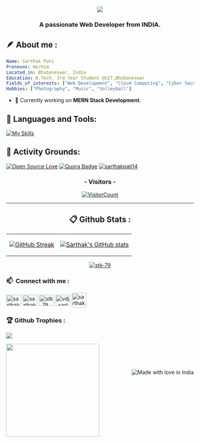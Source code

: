 <h1 align="center" >
  <img src="https://readme-typing-svg.herokuapp.com?color=%&lines=Hii+there👋,+I'm+Sarthak.">
</h1>

<h3 align="center" >A passionate Web Developer from INDIA.</h3>
<h2 align="left">🪶 About me :</h2>

```yml
Name: Sarthak Pati
Pronouns: He/Him
Located_in: Bhubaneswar, India
Education: B.Tech. 3rd Year Student @SIT,Bhubaneswar
Fields_of_interests: ["Web Development", "Cloud Computing", "Cyber Security"]
Hobbies: ["Photography", "Music", "Volleyball"]
```

- 🌱 Currently working on **MERN Stack Development.**

<h2 align="left">🔧 Languages and Tools:</h2>
<p align="left">

[![My Skills](https://skillicons.dev/icons?i=react,html,css,bootstrap,tailwind,mongodb,express,nodejs,js,python,java,postman,vscode,atom,mysql,linux,git,eclipse,aws,md,netlify&theme=dark)](https://skillicons.dev)

<!-- <img src="https://cdn.jsdelivr.net/gh/devicons/devicon/icons/npm/npm-original-wordmark.svg" height="30" width="35" alt="npm logo"  /> -->

</p>

<h2>📌 Activity Grounds:</h2>

[![Open Source Love](https://badges.frapsoft.com/os/v1/open-source.svg?v=103)](https://github.com/Stk-79) [![Quora Badge](https://img.shields.io/badge/-Sarthak%20Pati-brown?style=flat&logo=Quora&logoColor=white&link=https://www.quora.com/profile/Sarthak-Pati-4)](https://www.quora.com/profile/Sarthak-Pati-4) <a href="https://twitter.com/sarthakpati14" target="blank"><img src="https://img.shields.io/twitter/follow/Sarthakpati14?logo=twitter&style=flat" alt="sarthakpati14" /></a>

<h3 align="center">- Visitors -</h3>
<a align="center" href="https://profile-counter.glitch.me/{Stk-79}/count.svg">

![VisitorCount](https://profile-counter.glitch.me/{Stk-79}/count.svg)

</a>

---

<h2 align="center">📋 Github Stats :</h2>
<table align="center" >
 <tr>
 <td>
    <p><a href="#">

![GitHub Streak](https://streak-stats.demolab.com?user=Stk-79&theme=neon-dark&border_radius=6&date_format=j%20M%5B%20Y%5D)
</a></p>

 </td>
 <td >
    <p ><a href="#" >

![Sarthak's GitHub stats](https://github-readme-stats.vercel.app/api?username=Stk-79&show_icons=true&border_radius=6&theme=chartreuse-dark)
</a></p>

 </td>
 </tr>
</table>

<div align="center" >
    <a href="https://github.com/Stk-79"><img align="center" src="https://github-readme-stats.vercel.app/api/top-langs?username=stk-79&show_icons=true&border_radius=6&theme=algolia&locale=en&layout=compact" alt="stk-79" /></a>
</div>

<h3 align="left">📫&nbsp Connect with me :</h3>
<p align="left">
<a href="https://linkedin.com/in/sarthak-pati-007" target="blank"><img align="center" src="https://raw.githubusercontent.com/rahuldkjain/github-profile-readme-generator/master/src/images/icons/Social/linked-in-alt.svg" alt="sarthak-pati-007" height="30" width="40" /></a>
<a href="https://twitter.com/sarthakpati14" target="blank"><img align="center" src="https://raw.githubusercontent.com/rahuldkjain/github-profile-readme-generator/master/src/images/icons/Social/twitter.svg" alt="sarthakpati14" height="30" width="40" /></a>
<a href="https://dev.to/stk_79" target="blank"><img align="center" src="https://raw.githubusercontent.com/rahuldkjain/github-profile-readme-generator/master/src/images/icons/Social/devto.svg" alt="stk_79" height="30" width="40" /></a>
<a href="https://instagram.com/vdj_sarthak_" target="blank"><img align="center" src="https://raw.githubusercontent.com/rahuldkjain/github-profile-readme-generator/master/src/images/icons/Social/instagram.svg" alt="vdj_sarthak_" height="30" width="40" /></a>
<a href="https://www.hackerrank.com/sarthak07_dev" target="blank"><img align="center" src="https://raw.githubusercontent.com/rahuldkjain/github-profile-readme-generator/master/src/images/icons/Social/hackerrank.svg" alt="sarthak07_dev" height="40" width="40" /></a>
</p>

<h3 alin="left">🏆 Github Trophies : </h3>
<p align="left"> <a href="https://github.com/Stk-79"><img src="https://github-profile-trophy.vercel.app/?username=stk-79&theme=darkhub&margin-w=2"/></a></p>

<div > <img src="https://octodex.github.com/images/NUX_Octodex.gif" height="250" width="250" align="left" > </div>
<br>
<br>
<br>
<br>
<div align="right">
    <img src="https://madewithlove.now.sh/in?heart=true&colorA=%230a0a0a&colorB=%23e70756&template=for-the-badge" alt="Made with love in India">
</div>
